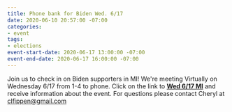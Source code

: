 ```yaml
---
title: Phone bank for Biden Wed. 6/17
date: 2020-06-10 20:57:00 -07:00
categories:
- event
tags:
- elections
event-start-date: 2020-06-17 13:00:00 -07:00
event-end-date: 2020-06-17 16:00:00 -07:00
---
```


Join us to check in on Biden supporters in MI! 
We're meeting Virtually on Wednesday 6/17 from 1-4 to phone.  Click on the link to [**Wed 6/17 MI**](https://docs.google.com/forms/d/e/1FAIpQLSdu8vduLhsProBd7fnpQQvmX2jXR3wX8fHwe7dR1_uYccZGCQ/viewform) and receive information about the event. For questions please contact Cheryl at clfippen@gmail.com
